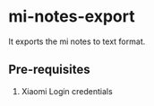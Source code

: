 # mi-notes-export
It exports the mi notes to text format.


## Pre-requisites
1. Xiaomi Login credentials
